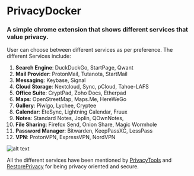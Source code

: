 # PrivacyDocker
### A simple chrome extension that shows different services that value privacy.

User can choose between different services as per preference. The different Services include:

1. **Search Engine**: DuckDuckGo, StartPage, Qwant
2. **Mail Provider**: ProtonMail, Tutanota, StartMail
3. **Messaging**: Keybase, Signal
4. **Cloud Storage**: Nextcloud, Sync, pCloud, Tahoe-LAFS
5. **Office Suite**: CryptPad, Zoho Docs, Etherpad
6. **Maps**: OpenStreetMap, Maps.Me, HereWeGo
7. **Gallery**: Piwigo, Lychee, Cryptee
8. **Calendar**: EteSync, Lightning Calendar, Fruux
9. **Notes**: Standard Notes, Joplin, QOwnNotes,
10. **File Sharing**: Firefox Send, Onion Share, Magic Wormhole
11. **Password Manager**: Bitwarden, KeepPassXC, LessPass
12. **VPN**:  ProtonVPN, ExpressVPN, NordVPN

![alt text](https://media.giphy.com/media/Mcgz94vvEQfocqdJct/giphy.gif)


All the different services have been mentioned by [PrivacyTools](https://www.privacytools.io/) and [RestorePrivacy](https://restoreprivacy.com/) for being privacy oriented and secure.

